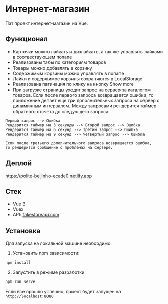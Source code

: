 # Интернет-магазин

Пэт проект интернет-магазин на Vue.

## Функционал

- Карточки можно лайкать и дизлайкать, а так же управлять лайками в соотвествующем попапе
- Реализованы табы по категориям товаров
- Товары можно добавлять в корзину
- Содержимым корзины можно управлять в попапе
- Лайки и содержимое корзины сохраняются в LocalStorage
- Реализована пагинация по клику на кнопку Show more
- При загрузке страницы уходит запрос на сервер за каталогом товаров. Если после первого запроса возвращается ошибка, то приложение делает еще три дополнительных запроса на сервер с динамичным интервалом. Между запросами рендерится таймер обратного отсчета до следующего запроса:</br>

```
Первый запрос --> Ошибка
Рендерится таймер на 3 секунды --> Второй запрос --> Ошибка
Рендерится таймер на 6 секунд --> Третий запрос --> Ошибка
Рендерится таймер на 9 секунд --> Четвертый запрос --> Ошибка

Если после третьего дополнительного запроса возвращается ошибка,
то рендерится сообщение о проблемах на сервере.
```

## Деплой

https://polite-beijinho-ecade0.netlify.app

## Стек

- Vue 3
- Vuex
- API: [fakestoreapi.com](https://fakestoreapi.com/)

## Установка

Для запуска на локальной машине необходимо:</br>

1. Установить npm зависимости:</br>

```sh
npm install
```

2. Запустить в режиме разработки:</br>

```sh
npm run serve
```

Если все прошло успешно, проект будет запущен на `http://localhost:8080`
